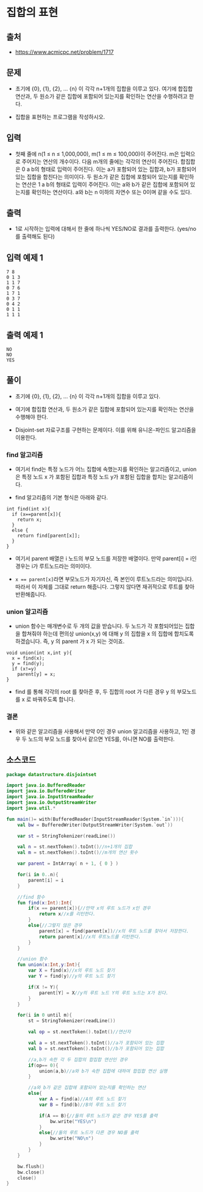 # 집합의 표현

## 출처

* https://www.acmicpc.net/problem/1717

## 문제

* 초기에 {0}, {1}, {2}, ... {n} 이 각각 n+1개의 집합을 이루고 있다. 여기에 합집합 연산과, 두 원소가 같은 집합에 포함되어 있는지를 확인하는 연산을 수행하려고 한다.

* 집합을 표현하는 프로그램을 작성하시오.

## 입력

* 첫째 줄에 n(1 ≤ n ≤ 1,000,000), m(1 ≤ m ≤ 100,000)이 주어진다. m은 입력으로 주어지는 연산의 개수이다. 다음 m개의 줄에는 각각의 연산이 주어진다. 합집합은 0 a b의 형태로 입력이 주어진다. 이는 a가 포함되어 있는 집합과, b가 포함되어 있는 집합을 합친다는 의미이다. 두 원소가 같은 집합에 포함되어 있는지를 확인하는 연산은 1 a b의 형태로 입력이 주어진다. 이는 a와 b가 같은 집합에 포함되어 있는지를 확인하는 연산이다. a와 b는 n 이하의 자연수 또는 0이며 같을 수도 있다.

## 출력

* 1로 시작하는 입력에 대해서 한 줄에 하나씩 YES/NO로 결과를 출력한다. (yes/no 를 출력해도 된다)

## 입력 예제 1

```
7 8
0 1 3
1 1 7
0 7 6
1 7 1
0 3 7
0 4 2
0 1 1
1 1 1
```

## 출력 예제 1

```
NO
NO
YES
```

## 풀이

* 초기에 {0}, {1}, {2}, ... {n} 이 각각 n+1개의 집합을 이루고 있다.

* 여기에 합집합 연산과, 두 원소가 같은 집합에 포함되어 있는지를 확인하는 연산을 수행해야 한다.

* Disjoint-set 자료구조를 구현하는 문제이다. 이를 위해 유니온-파인드 알고리즘을 이용한다.

### find 알고리즘

* 여기서 find는 특정 노드가 어느 집합에 속했는지를 확인하는 알고리즘이고, union은 특정 노드 x 가 포함된 집합과 특정 노드 y가 포함된 집합을 합치는 알고리즘이다.

* find 알고리즘의 기본 형식은 아래와 같다. 

```
int find(int x){
  if (x==parent[x]){
    return x;
  }
  else {
    return find[parent[x]];
  }
}
```

* 여기서 parent 배열은 i 노드의 부모 노드를 저장한 배열이다. 만약 parent[i] = i인 경우는 i가 루트노드라는 의미이다.

* ```x == parent[x]```라면 부모노드가 자기자신, 즉 본인이 루트노드라는 의미입니다. 따라서 이 자체를 그대로 return 해줍니다. 그렇지 않다면 재귀적으로 루트를 찾아 반환해줍니다.

### union 알고리즘

* union 함수는 매개변수로 두 개의 값을 받습니다. 두 노드가 각 포함되어있는 집합을 합쳐줘야 하는데 편의상 union(x,y) 에 대해 y 의 집합을 x 의 집합에 합치도록 하겠습니다. 즉, y 의 parent 가 x 가 되는 것이죠.

```
void union(int x,int y){
  x = find(x);
  y = find(y);
  if (x!=y)
    parent[y] = x;
}
```

* find 를 통해 각각의 root 를 찾아준 후, 두 집합의 root 가 다른 경우 y 의 부모노드를 x 로 바꿔주도록 합니다.

### 결론

* 위와 같은 알고리즘을 사용해서 만약 0인 경우 union 알고리즘을 사용하고, 1인 경우 두 노드의 부모 노드를 찾아서 같으면 YES를, 아니면 NO를 출력한다.

## 소스코드

```kotlin
package datastructure.disjointset

import java.io.BufferedReader
import java.io.BufferedWriter
import java.io.InputStreamReader
import java.io.OutputStreamWriter
import java.util.*

fun main()= with(BufferedReader(InputStreamReader(System.`in`))){
    val bw = BufferedWriter(OutputStreamWriter(System.`out`))

    var st = StringTokenizer(readLine())

    val n = st.nextToken().toInt()//n+1개의 집합
    val m = st.nextToken().toInt()//m개의 연산 횟수

    var parent = IntArray( n + 1, { 0 } )

    for(i in 0..n){
        parent[i] = i
    }

    //find 함수
    fun find(x:Int):Int{
        if(x == parent[x]){//만약 x의 루트 노드가 x인 경우
            return x//x를 리턴한다.
        }
        else{//그렇지 않은 경우
            parent[x] = find(parent[x])//x의 루트 노드를 찾아서 저장한다.
            return parent[x]//x의 루트노드를 리턴한다.
        }
    }

    //union 함수
    fun union(x:Int,y:Int){
        var X = find(x)//x의 루트 노드 찾기
        var Y = find(y)//y의 루트 노드 찾기

        if(X != Y){
            parent[Y] = X//y의 루트 노드 Y의 루트 노드는 X가 된다.
        }
    }

    for(i in 0 until m){
        st = StringTokenizer(readLine())

        val op = st.nextToken().toInt()//연산자

        val a = st.nextToken().toInt()//a가 포함되어 있는 집합
        val b = st.nextToken().toInt()//b가 포함되어 있는 집합

        //a,b가 속한 각 두 집합의 합집합 연산인 경우
        if(op== 0){
            union(a,b)//a와 b가 속한 집합에 대하여 합집합 연산 실행
        }

        //a와 b가 같은 집합에 포함되어 있는지를 확인하는 연산
        else{
            var A = find(a)//A의 루트 노드 찾기
            var B = find(b)//B의 루트 노드 찾기

            if(A == B){//둘의 루트 노드가 같은 경우 YES를 출력
                bw.write("YES\n")
            }
            else{//둘의 루트 노드가 다른 경우 NO를 출력
                bw.write("NO\n")
            }
        }
    }

    bw.flush()
    bw.close()
    close()
}
```
